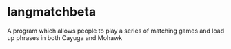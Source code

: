 # langmatchbeta
A program which allows people to play a series of matching games and load up phrases in both Cayuga and Mohawk

